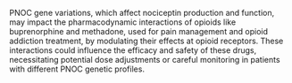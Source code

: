 PNOC gene variations, which affect nociceptin production and function, may impact the pharmacodynamic interactions of opioids like buprenorphine and methadone, used for pain management and opioid addiction treatment, by modulating their effects at opioid receptors. These interactions could influence the efficacy and safety of these drugs, necessitating potential dose adjustments or careful monitoring in patients with different PNOC genetic profiles.